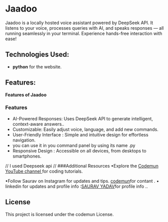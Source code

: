 # Jaadoo
Jaadoo is a locally hosted voice assistant powered by DeepSeek API. It listens to your voice, processes queries with AI, and speaks responses — all running seamlessly in your terminal. Experience hands-free interaction with ease!

## Technologies Used:
- **python** for the website.

## Features:
**Features of Jaadoo**

### Features  

- AI-Powered Responses: Uses DeepSeek API to generate intelligent, context-aware answers..  
- Customizable: Easily adjust voice, language, and add new commands.
- User-Friendly Interface : Simple and intuitive design for effortless navigation.  
- you can use it in you command panel by using its name .py 
- Responsive Design : Accessible on all devices, from desktops to smartphones.  

// I used Deepseek api //
###Additional Resources
•Explore the [Codemun YouTube channel ](https://youtu.be/TxyWL_f9WTs?si=cVzuU38Fgud1NaP0_)for coding tutorials.

•Follow Saurav on Instagram  for updates and tips.
[codemun](https://www.instagram.com/saurav.boi_])for contant .
• linkedin for updates and profile info  :[SAURAV YADAV](https://in.linkedin.com/in/techsavvydeveloperinnovates)for profile info  ..

## License

This project is licensed under the codemun License.
